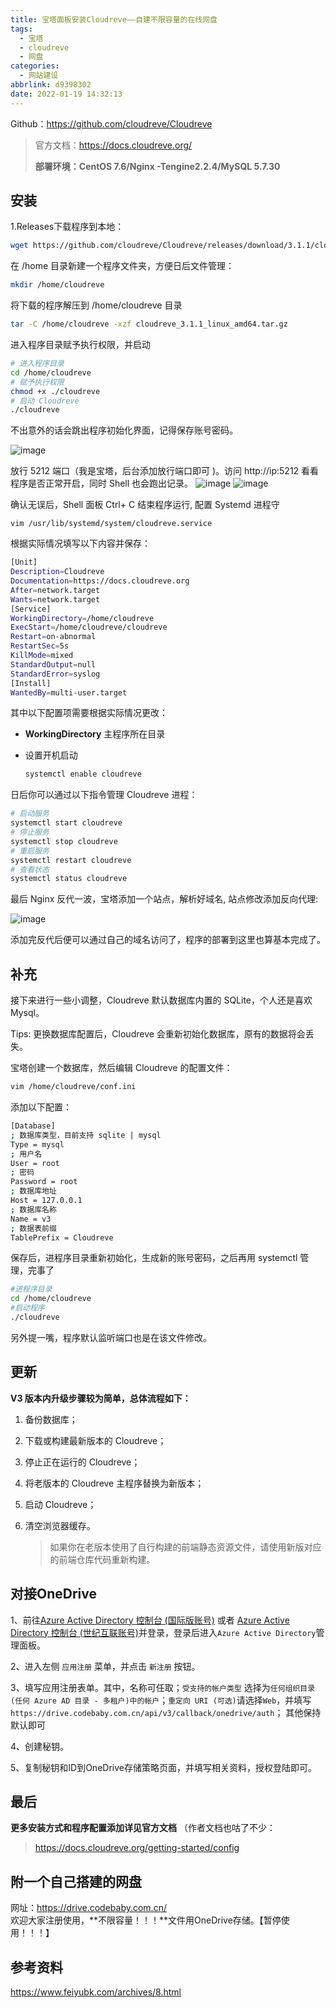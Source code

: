 ```yaml
---
title: 宝塔面板安装Cloudreve——自建不限容量的在线网盘
tags:
  - 宝塔
  - cloudreve
  - 网盘
categories:
  - 网站建设
abbrlink: d9398302
date: 2022-01-19 14:32:13
---
```

Github：https://github.com/cloudreve/Cloudreve

> 官方文档：https://docs.cloudreve.org/
>
> **部署环境：CentOS 7.6/Nginx -Tengine2.2.4/MySQL 5.7.30**

## 安装

1.Releases下载程序到本地：



<!-- more -->

```bash
wget https://github.com/cloudreve/Cloudreve/releases/download/3.1.1/cloudreve_3.1.1_linux_amd64.tar.gz
```

在 /home 目录新建一个程序文件夹，方便日后文件管理：

```bash
mkdir /home/cloudreve
```

将下载的程序解压到 /home/cloudreve 目录

```bash
tar -C /home/cloudreve -xzf cloudreve_3.1.1_linux_amd64.tar.gz
```

进入程序目录赋予执行权限，并启动

```bash
# 进入程序目录
cd /home/cloudreve
# 赋予执行权限
chmod +x ./cloudreve
# 启动 Cloudreve
./cloudreve
```

不出意外的话会跳出程序初始化界面，记得保存账号密码。

![image](https://vip2.loli.io/2022/01/27/8ISaRh5cDn7LtNY.jpg)

放行 5212 端口（我是宝塔，后台添加放行端口即可 )。访问 http://ip:5212 看看程序是否正常开启，同时 Shell 也会跑出记录。
![image](https://vip2.loli.io/2022/01/27/P1oWftS8Uv2u7dD.jpg)
![image](https://vip2.loli.io/2022/01/27/vHADRozQXK8ShP4.jpg)


确认无误后，Shell 面板 Ctrl+ C 结束程序运行, 配置 Systemd 进程守  

```
vim /usr/lib/systemd/system/cloudreve.service
```

根据实际情况填写以下内容并保存：

```bash
[Unit]
Description=Cloudreve
Documentation=https://docs.cloudreve.org
After=network.target
Wants=network.target
[Service]
WorkingDirectory=/home/cloudreve
ExecStart=/home/cloudreve/cloudreve
Restart=on-abnormal
RestartSec=5s
KillMode=mixed
StandardOutput=null
StandardError=syslog
[Install]
WantedBy=multi-user.target
```

其中以下配置项需要根据实际情况更改：

- **WorkingDirectory** 主程序所在目录

- 设置开机启动

  ```bash
  systemctl enable cloudreve
  ```

  

日后你可以通过以下指令管理 Cloudreve 进程：

```bash
# 启动服务
systemctl start cloudreve
# 停止服务 
systemctl stop cloudreve
# 重启服务 
systemctl restart cloudreve
# 查看状态 
systemctl status cloudreve
```

最后 Nginx 反代一波，宝塔添加一个站点，解析好域名, 站点修改添加反向代理:

![image](https://vip2.loli.io/2022/01/27/8ISaRh5cDn7LtNY.jpg)

添加完反代后便可以通过自己的域名访问了，程序的部署到这里也算基本完成了。

## 补充

接下来进行一些小调整，Cloudreve 默认数据库内置的 SQLite，个人还是喜欢 Mysql。

Tips: 更换数据库配置后，Cloudreve 会重新初始化数据库，原有的数据将会丢失。

宝塔创建一个数据库，然后编辑 Cloudreve 的配置文件：

```bash
vim /home/cloudreve/conf.ini
```

添加以下配置：

```bash
[Database]
; 数据库类型，目前支持 sqlite | mysql
Type = mysql
; 用户名
User = root
; 密码
Password = root
; 数据库地址
Host = 127.0.0.1
; 数据库名称
Name = v3
; 数据表前缀
TablePrefix = Cloudreve
```

保存后，进程序目录重新初始化，生成新的账号密码，之后再用 systemctl 管理，完事了

```bash
#进程序目录
cd /home/cloudreve
#启动程序
./cloudreve
```

另外提一嘴，程序默认监听端口也是在该文件修改。

## 更新

**V3 版本内升级步骤较为简单，总体流程如下：**

1. 备份数据库；

2. 下载或构建最新版本的 Cloudreve；

3. 停止正在运行的 Cloudreve；

4. 将老版本的 Cloudreve 主程序替换为新版本；

5. 启动 Cloudreve；

6. 清空浏览器缓存。

   > 如果你在老版本使用了自行构建的前端静态资源文件，请使用新版对应的前端仓库代码重新构建。

## 对接OneDrive

1、前往[Azure Active Directory 控制台 (国际版账号)](https://portal.azure.com/#blade/Microsoft_AAD_IAM/ActiveDirectoryMenuBlade/Overview) 或者 [Azure Active Directory 控制台 (世纪互联账号)](https://portal.azure.cn/#blade/Microsoft_AAD_IAM/ActiveDirectoryMenuBlade/Overview)并登录，登录后进入`Azure Active Directory`管理面板。

2、进入左侧 `应用注册` 菜单，并点击 `新注册` 按钮。

3、填写应用注册表单。其中，名称可任取；`受支持的帐户类型` 选择为`任何组织目录(任何 Azure AD 目录 - 多租户)中的帐户`；`重定向 URI (可选)`请选择`Web`，并填写`https://drive.codebaby.com.cn/api/v3/callback/onedrive/auth`； 其他保持默认即可

4、创建秘钥。

5、复制秘钥和ID到OneDrive存储策略页面，并填写相关资料，授权登陆即可。



## 最后

**更多安装方式和程序配置添加详见官方文档** （作者文档也咕了不少：

> https://docs.cloudreve.org/getting-started/config

## 附一个自己搭建的网盘
网址：https://drive.codebaby.com.cn/   
欢迎大家注册使用，**不限容量！！！**文件用OneDrive存储。【暂停使用！！！】

##  参考资料

https://www.feiyubk.com/archives/8.html
